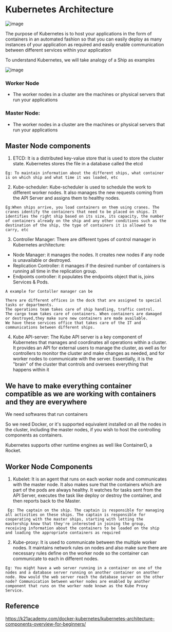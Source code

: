 # Kubernetes Architecture
![image](https://user-images.githubusercontent.com/87442305/209455628-6120ee64-68f6-49f6-bfc4-7d3d28488d8a.png)

The purpose of Kubernetes is to host your applications in the form of containers in an automated fashion so that you can easily deploy as many instances of your application as required and easily enable communication between different services within your application

To understand Kubernetes, we will take analogy of a Ship as examples

![image](https://user-images.githubusercontent.com/87442305/209457716-abf4d390-63ec-4843-ae7a-8d2fdccf7ebf.png)
 
 ### Worker Node 
 - The worker nodes in a cluster are the machines or physical servers that run your applications
 
 ### Master Node:
 - The worker nodes in a cluster are the machines or physical servers that run your applications
 
 ## Master Node components 
 1. ETCD: It is a distributed key-value store that is used to store the cluster state. Kubernetes stores the file in a database called the etcd
 
 ```Eg: To maintain information about the different ships, what container is on which ship and what time it was loaded, etc```
 
 2. Kube-scheduler: Kube-scheduler is used to schedule the work to different worker nodes. It also manages the new requests coming from the API Server and assigns them to healthy nodes.

```Eg:When ships arrive, you load containers on them using cranes. The cranes identify the containers that need to be placed on ships. It identifies the right ship based on its size, its capacity, the number of containers already on the ship and any other conditions such as the destination of the ship, the type of containers it is allowed to carry, etc```

3. Controller Manager: 
There are different types of control manager in Kubernetes architecture:

- Node Manager: it manages the nodes. It creates new nodes if any node is unavailable or destroyed.
- Replication Controller: it manages if the desired number of containers is running all time in the replication group.
- Endpoints controller: it populates the endpoints object that is, joins Services & Pods.

``` 
A example for Contoller manager can be

There are different offices in the dock that are assigned to special tasks or departments. 
The operations team takes care of ship handling, traffic control. 
The cargo team takes care of containers. When containers are damaged or destroyed,they make sure new containers are made available.
We have these services office that takes care of the IT and communications between different ships.
```

4. Kube API-server: The Kube API server is a key component of Kubernetes that manages and coordinates all operations within a cluster. It provides an API for external users to manage the cluster, as well as for controllers to monitor the cluster and make changes as needed, and for worker nodes to communicate with the server. Essentially, it is the "brain" of the cluster that controls and oversees everything that happens within it


## We have to make everything container compatible as we are working with containers and they are everywhere

We need softwares that run containers

So we need Docker, or it's supported equivalent installed on all the nodes in the cluster, including the master nodes, if you wish to host the controlling components as containers.

Kubernetes supports other runtime engines as well like ContainerD, a Rocket.

 ## Worker Node Components
 
 1. Kubelet: It is an agent that runs on each worker node and communicates with the master node. It also makes sure that the containers which are part of the pods are always healthy. It watches for tasks sent from the API Server, executes the task like deploy or destroy the container, and then reports back to the Master.

``` Eg: The captain on the ship. The captain is responsible for managing all activities on these ships. The captain is responsible for cooperating with the master ships, starting with letting the mastership know that they're interested in joining the group, receiving information about the containers to be loaded on the ship and loading the appropriate containers as required```

2. Kube-proxy: It is used to communicate between the multiple worker nodes. It maintains network rules on nodes and also make sure there are necessary rules define on the worker node so the container can communicate to each in different nodes.

```Eg: You might have a web server running in a container on one of the nodes and a database server running on another container on another node. How would the web server reach the database server on the other node? Communication between worker nodes are enabled by another component that runs on the worker node known as the Kube Proxy Service. ```

## Reference
https://k21academy.com/docker-kubernetes/kubernetes-architecture-components-overview-for-beginners/
